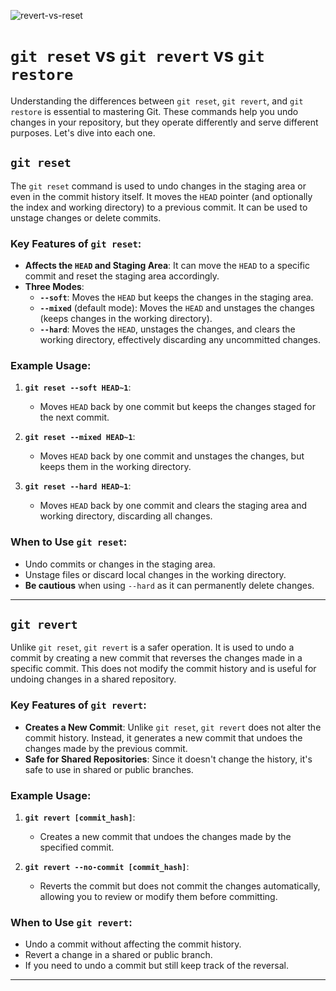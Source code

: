 
![revert-vs-reset](https://github.com/user-attachments/assets/494f2235-0135-42b2-ba62-cba409a20965)

# `git reset` vs `git revert` vs `git restore`

Understanding the differences between `git reset`, `git revert`, and `git restore` is essential to mastering Git. These commands help you undo changes in your repository, but they operate differently and serve different purposes. Let's dive into each one.

## **`git reset`**

The `git reset` command is used to undo changes in the staging area or even in the commit history itself. It moves the `HEAD` pointer (and optionally the index and working directory) to a previous commit. It can be used to unstage changes or delete commits.

### **Key Features of `git reset`:**
- **Affects the `HEAD` and Staging Area**: It can move the `HEAD` to a specific commit and reset the staging area accordingly.
- **Three Modes**:
  - **`--soft`**: Moves the `HEAD` but keeps the changes in the staging area.
  - **`--mixed`** (default mode): Moves the `HEAD` and unstages the changes (keeps changes in the working directory).
  - **`--hard`**: Moves the `HEAD`, unstages the changes, and clears the working directory, effectively discarding any uncommitted changes.

### **Example Usage:**
1. **`git reset --soft HEAD~1`**:  
   - Moves `HEAD` back by one commit but keeps the changes staged for the next commit.
   
2. **`git reset --mixed HEAD~1`**:  
   - Moves `HEAD` back by one commit and unstages the changes, but keeps them in the working directory.
   
3. **`git reset --hard HEAD~1`**:  
   - Moves `HEAD` back by one commit and clears the staging area and working directory, discarding all changes.

### **When to Use `git reset`:**
- Undo commits or changes in the staging area.
- Unstage files or discard local changes in the working directory.
- **Be cautious** when using `--hard` as it can permanently delete changes.

---

## **`git revert`**

Unlike `git reset`, `git revert` is a safer operation. It is used to undo a commit by creating a new commit that reverses the changes made in a specific commit. This does not modify the commit history and is useful for undoing changes in a shared repository.

### **Key Features of `git revert`:**
- **Creates a New Commit**: Unlike `git reset`, `git revert` does not alter the commit history. Instead, it generates a new commit that undoes the changes made by the previous commit.
- **Safe for Shared Repositories**: Since it doesn't change the history, it's safe to use in shared or public branches.

### **Example Usage:**
1. **`git revert [commit_hash]`**:  
   - Creates a new commit that undoes the changes made by the specified commit.
   
2. **`git revert --no-commit [commit_hash]`**:  
   - Reverts the commit but does not commit the changes automatically, allowing you to review or modify them before committing.

### **When to Use `git revert`:**
- Undo a commit without affecting the commit history.
- Revert a change in a shared or public branch.
- If you need to undo a commit but still keep track of the reversal.

---
